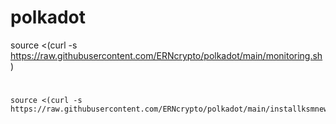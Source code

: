 # polkadot
source <(curl -s https://raw.githubusercontent.com/ERNcrypto/polkadot/main/monitoring.sh)
#



    source <(curl -s https://raw.githubusercontent.com/ERNcrypto/polkadot/main/installksmnew.sh)
